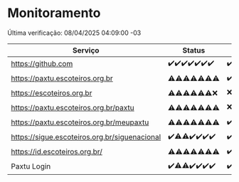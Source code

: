 # Monitoramento

Última verificação: 08/04/2025 04:09:00 -03

|Serviço|Status|Últimas 24h|
|---|---|---|
|https://github.com|<span title="2025-04-01: OK=23">✔️</span><span title="2025-04-02: OK=23">✔️</span><span title="2025-04-03: OK=23">✔️</span><span title="2025-04-04: OK=23">✔️</span><span title="2025-04-05: OK=23">✔️</span><span title="2025-04-06: OK=23">✔️</span><span title="2025-04-07: OK=6">✔️</span>|<span title="07/04/2025 04:10:00 -03 : 200">✔️</span><span title="07/04/2025 05:13:00 -03 : 200">✔️</span><span title="07/04/2025 06:10:00 -03 : 200">✔️</span><span title="07/04/2025 07:10:00 -03 : 200">✔️</span><span title="07/04/2025 08:07:00 -03 : 200">✔️</span><span title="07/04/2025 09:17:00 -03 : 200">✔️</span><span title="07/04/2025 10:20:00 -03 : 200">✔️</span><span title="07/04/2025 11:09:00 -03 : 200">✔️</span><span title="07/04/2025 12:09:00 -03 : 200">✔️</span><span title="07/04/2025 13:10:00 -03 : 200">✔️</span><span title="07/04/2025 14:08:00 -03 : 200">✔️</span><span title="07/04/2025 15:12:00 -03 : 200">✔️</span><span title="07/04/2025 16:07:00 -03 : 200">✔️</span><span title="07/04/2025 17:09:00 -03 : 200">✔️</span><span title="07/04/2025 18:08:00 -03 : 200">✔️</span><span title="07/04/2025 19:08:00 -03 : 200">✔️</span><span title="07/04/2025 20:08:00 -03 : 200">✔️</span><span title="07/04/2025 21:43:00 -03 : 200">✔️</span><span title="07/04/2025 23:19:00 -03 : 200">✔️</span><span title="08/04/2025 00:25:00 -03 : 200">✔️</span><span title="08/04/2025 01:11:00 -03 : 200">✔️</span><span title="08/04/2025 02:09:00 -03 : 200">✔️</span><span title="08/04/2025 03:13:00 -03 : 200">✔️</span><span title="08/04/2025 04:09:00 -03 : 200">✔️</span>|
|https://paxtu.escoteiros.org.br|<span title="2025-04-01: OK=3, Falhas=20">⚠️</span><span title="2025-04-02: OK=11, Falhas=12">⚠️</span><span title="2025-04-03: OK=10, Falhas=13">⚠️</span><span title="2025-04-04: OK=11, Falhas=12">⚠️</span><span title="2025-04-05: OK=12, Falhas=11">⚠️</span><span title="2025-04-06: OK=11, Falhas=12">⚠️</span><span title="2025-04-07: OK=1, Falhas=5">⚠️</span>|<span title="07/04/2025 04:10:00 -03 : 200">✔️</span><span title="07/04/2025 05:13:00 -03 : 200">✔️</span><span title="07/04/2025 06:10:00 -03 : 200">✔️</span><span title="07/04/2025 07:10:00 -03 : 200">✔️</span><span title="07/04/2025 08:07:00 -03 : 200">✔️</span><span title="07/04/2025 09:17:00 -03 : 200">✔️</span><span title="07/04/2025 10:20:00 -03 : 403">❌</span><span title="07/04/2025 11:09:00 -03 : 200">✔️</span><span title="07/04/2025 12:09:00 -03 : 200">✔️</span><span title="07/04/2025 13:10:00 -03 : 403">❌</span><span title="07/04/2025 14:08:00 -03 : 200">✔️</span><span title="07/04/2025 15:12:00 -03 : 200">✔️</span><span title="07/04/2025 16:07:00 -03 : 200">✔️</span><span title="07/04/2025 17:09:00 -03 : 403">❌</span><span title="07/04/2025 18:08:00 -03 : 403">❌</span><span title="07/04/2025 19:08:00 -03 : 200">✔️</span><span title="07/04/2025 20:08:00 -03 : 403">❌</span><span title="07/04/2025 21:43:00 -03 : 200">✔️</span><span title="07/04/2025 23:19:00 -03 : 403">❌</span><span title="08/04/2025 00:25:00 -03 : 200">✔️</span><span title="08/04/2025 01:11:00 -03 : 403">❌</span><span title="08/04/2025 02:09:00 -03 : 200">✔️</span><span title="08/04/2025 03:13:00 -03 : 403">❌</span><span title="08/04/2025 04:09:00 -03 : 200">✔️</span>|
|https://escoteiros.org.br|<span title="2025-04-01: OK=2, Falhas=21">⚠️</span><span title="2025-04-02: OK=8, Falhas=15">⚠️</span><span title="2025-04-03: OK=5, Falhas=18">⚠️</span><span title="2025-04-04: OK=8, Falhas=15">⚠️</span><span title="2025-04-05: OK=1, Falhas=22">⚠️</span><span title="2025-04-06: OK=1, Falhas=22">⚠️</span><span title="2025-04-07: Falhas=6">❌</span>|<span title="07/04/2025 04:10:00 -03 : 403">❌</span><span title="07/04/2025 05:13:00 -03 : 403">❌</span><span title="07/04/2025 06:10:00 -03 : 403">❌</span><span title="07/04/2025 07:10:00 -03 : 403">❌</span><span title="07/04/2025 08:07:00 -03 : 403">❌</span><span title="07/04/2025 09:17:00 -03 : 403">❌</span><span title="07/04/2025 10:20:00 -03 : 403">❌</span><span title="07/04/2025 11:09:00 -03 : 403">❌</span><span title="07/04/2025 12:09:00 -03 : 403">❌</span><span title="07/04/2025 13:10:00 -03 : 403">❌</span><span title="07/04/2025 14:08:00 -03 : 403">❌</span><span title="07/04/2025 15:12:00 -03 : 403">❌</span><span title="07/04/2025 16:07:00 -03 : 403">❌</span><span title="07/04/2025 17:09:00 -03 : 403">❌</span><span title="07/04/2025 18:08:00 -03 : 403">❌</span><span title="07/04/2025 19:08:00 -03 : 403">❌</span><span title="07/04/2025 20:08:00 -03 : 200">✔️</span><span title="07/04/2025 21:43:00 -03 : 403">❌</span><span title="07/04/2025 23:19:00 -03 : 200">✔️</span><span title="08/04/2025 00:25:00 -03 : 403">❌</span><span title="08/04/2025 01:11:00 -03 : 403">❌</span><span title="08/04/2025 02:09:00 -03 : 200">✔️</span><span title="08/04/2025 03:13:00 -03 : 403">❌</span><span title="08/04/2025 04:09:00 -03 : 403">❌</span>|
|https://paxtu.escoteiros.org.br/paxtu|<span title="2025-04-01: OK=9, Falhas=14">⚠️</span><span title="2025-04-02: OK=3, Falhas=20">⚠️</span><span title="2025-04-03: OK=9, Falhas=14">⚠️</span><span title="2025-04-04: OK=5, Falhas=18">⚠️</span><span title="2025-04-05: OK=4, Falhas=19">⚠️</span><span title="2025-04-06: OK=3, Falhas=20">⚠️</span><span title="2025-04-07: OK=1, Falhas=5">⚠️</span>|<span title="07/04/2025 04:10:00 -03 : 403">❌</span><span title="07/04/2025 05:13:00 -03 : 403">❌</span><span title="07/04/2025 06:10:00 -03 : 403">❌</span><span title="07/04/2025 07:10:00 -03 : 200">✔️</span><span title="07/04/2025 08:07:00 -03 : 200">✔️</span><span title="07/04/2025 09:17:00 -03 : 200">✔️</span><span title="07/04/2025 10:20:00 -03 : 403">❌</span><span title="07/04/2025 11:09:00 -03 : 403">❌</span><span title="07/04/2025 12:09:00 -03 : 403">❌</span><span title="07/04/2025 13:10:00 -03 : 200">✔️</span><span title="07/04/2025 14:08:00 -03 : 403">❌</span><span title="07/04/2025 15:12:00 -03 : 200">✔️</span><span title="07/04/2025 16:07:00 -03 : 200">✔️</span><span title="07/04/2025 17:09:00 -03 : 403">❌</span><span title="07/04/2025 18:08:00 -03 : 403">❌</span><span title="07/04/2025 19:08:00 -03 : 403">❌</span><span title="07/04/2025 20:08:00 -03 : 403">❌</span><span title="07/04/2025 21:43:00 -03 : 200">✔️</span><span title="07/04/2025 23:19:00 -03 : 403">❌</span><span title="08/04/2025 00:25:00 -03 : 200">✔️</span><span title="08/04/2025 01:11:00 -03 : 403">❌</span><span title="08/04/2025 02:09:00 -03 : 403">❌</span><span title="08/04/2025 03:13:00 -03 : 403">❌</span><span title="08/04/2025 04:09:00 -03 : 403">❌</span>|
|https://paxtu.escoteiros.org.br/meupaxtu|<span title="2025-04-01: OK=4, Falhas=19">⚠️</span><span title="2025-04-02: OK=5, Falhas=18">⚠️</span><span title="2025-04-03: OK=6, Falhas=17">⚠️</span><span title="2025-04-04: OK=4, Falhas=19">⚠️</span><span title="2025-04-05: OK=7, Falhas=16">⚠️</span><span title="2025-04-06: OK=4, Falhas=19">⚠️</span><span title="2025-04-07: OK=4, Falhas=2">⚠️</span>|<span title="07/04/2025 04:10:00 -03 : 200">✔️</span><span title="07/04/2025 05:13:00 -03 : 200">✔️</span><span title="07/04/2025 06:10:00 -03 : 200">✔️</span><span title="07/04/2025 07:10:00 -03 : 403">❌</span><span title="07/04/2025 08:07:00 -03 : 200">✔️</span><span title="07/04/2025 09:17:00 -03 : 200">✔️</span><span title="07/04/2025 10:20:00 -03 : 403">❌</span><span title="07/04/2025 11:09:00 -03 : 403">❌</span><span title="07/04/2025 12:09:00 -03 : 200">✔️</span><span title="07/04/2025 13:10:00 -03 : 403">❌</span><span title="07/04/2025 14:08:00 -03 : 403">❌</span><span title="07/04/2025 15:12:00 -03 : 200">✔️</span><span title="07/04/2025 16:07:00 -03 : 403">❌</span><span title="07/04/2025 17:09:00 -03 : 403">❌</span><span title="07/04/2025 18:08:00 -03 : 403">❌</span><span title="07/04/2025 19:08:00 -03 : 403">❌</span><span title="07/04/2025 20:08:00 -03 : 403">❌</span><span title="07/04/2025 21:43:00 -03 : 200">✔️</span><span title="07/04/2025 23:19:00 -03 : 403">❌</span><span title="08/04/2025 00:25:00 -03 : 200">✔️</span><span title="08/04/2025 01:11:00 -03 : 200">✔️</span><span title="08/04/2025 02:09:00 -03 : 200">✔️</span><span title="08/04/2025 03:13:00 -03 : 403">❌</span><span title="08/04/2025 04:09:00 -03 : 200">✔️</span>|
|https://sigue.escoteiros.org.br/siguenacional|<span title="2025-04-01: OK=23">✔️</span><span title="2025-04-02: OK=22, Falhas=1">⚠️</span><span title="2025-04-03: OK=22, Falhas=1">⚠️</span><span title="2025-04-04: OK=23">✔️</span><span title="2025-04-05: OK=23">✔️</span><span title="2025-04-06: OK=23">✔️</span><span title="2025-04-07: OK=6">✔️</span>|<span title="07/04/2025 04:10:00 -03 : 200">✔️</span><span title="07/04/2025 05:13:00 -03 : 200">✔️</span><span title="07/04/2025 06:10:00 -03 : 200">✔️</span><span title="07/04/2025 07:10:00 -03 : 200">✔️</span><span title="07/04/2025 08:07:00 -03 : 200">✔️</span><span title="07/04/2025 09:17:00 -03 : 200">✔️</span><span title="07/04/2025 10:20:00 -03 : 200">✔️</span><span title="07/04/2025 11:09:00 -03 : 200">✔️</span><span title="07/04/2025 12:09:00 -03 : 200">✔️</span><span title="07/04/2025 13:10:00 -03 : 200">✔️</span><span title="07/04/2025 14:08:00 -03 : 200">✔️</span><span title="07/04/2025 15:12:00 -03 : 200">✔️</span><span title="07/04/2025 16:07:00 -03 : 200">✔️</span><span title="07/04/2025 17:09:00 -03 : 200">✔️</span><span title="07/04/2025 18:08:00 -03 : 200">✔️</span><span title="07/04/2025 19:08:00 -03 : 200">✔️</span><span title="07/04/2025 20:08:00 -03 : 200">✔️</span><span title="07/04/2025 21:43:00 -03 : 200">✔️</span><span title="07/04/2025 23:19:00 -03 : 200">✔️</span><span title="08/04/2025 00:25:00 -03 : 200">✔️</span><span title="08/04/2025 01:11:00 -03 : 200">✔️</span><span title="08/04/2025 02:09:00 -03 : 200">✔️</span><span title="08/04/2025 03:13:00 -03 : 200">✔️</span><span title="08/04/2025 04:09:00 -03 : 200">✔️</span>|
|https://id.escoteiros.org.br/|<span title="2025-04-01: OK=9, Falhas=14">⚠️</span><span title="2025-04-02: OK=11, Falhas=12">⚠️</span><span title="2025-04-03: OK=12, Falhas=11">⚠️</span><span title="2025-04-04: OK=10, Falhas=13">⚠️</span><span title="2025-04-05: OK=13, Falhas=10">⚠️</span><span title="2025-04-06: OK=11, Falhas=12">⚠️</span><span title="2025-04-07: OK=3, Falhas=3">⚠️</span>|<span title="07/04/2025 04:10:00 -03 : 200">✔️</span><span title="07/04/2025 05:13:00 -03 : 200">✔️</span><span title="07/04/2025 06:10:00 -03 : 200">✔️</span><span title="07/04/2025 07:10:00 -03 : 403">❌</span><span title="07/04/2025 08:07:00 -03 : 403">❌</span><span title="07/04/2025 09:17:00 -03 : 403">❌</span><span title="07/04/2025 10:20:00 -03 : 403">❌</span><span title="07/04/2025 11:09:00 -03 : 200">✔️</span><span title="07/04/2025 12:09:00 -03 : 200">✔️</span><span title="07/04/2025 13:10:00 -03 : 200">✔️</span><span title="07/04/2025 14:08:00 -03 : 200">✔️</span><span title="07/04/2025 15:12:00 -03 : 403">❌</span><span title="07/04/2025 16:07:00 -03 : 200">✔️</span><span title="07/04/2025 17:09:00 -03 : 403">❌</span><span title="07/04/2025 18:08:00 -03 : 403">❌</span><span title="07/04/2025 19:08:00 -03 : 200">✔️</span><span title="07/04/2025 20:08:00 -03 : 403">❌</span><span title="07/04/2025 21:43:00 -03 : 200">✔️</span><span title="07/04/2025 23:19:00 -03 : 200">✔️</span><span title="08/04/2025 00:25:00 -03 : 200">✔️</span><span title="08/04/2025 01:11:00 -03 : 200">✔️</span><span title="08/04/2025 02:09:00 -03 : 403">❌</span><span title="08/04/2025 03:13:00 -03 : 200">✔️</span><span title="08/04/2025 04:09:00 -03 : 200">✔️</span>|
|Paxtu Login|<span title="2025-04-01: OK=23">✔️</span><span title="2025-04-02: OK=22, Falhas=1">⚠️</span><span title="2025-04-03: OK=22, Falhas=1">⚠️</span><span title="2025-04-04: OK=23">✔️</span><span title="2025-04-05: OK=23">✔️</span><span title="2025-04-06: OK=23">✔️</span><span title="2025-04-07: OK=6">✔️</span>|<span title="07/04/2025 04:10:00 -03 : 200">✔️</span><span title="07/04/2025 05:13:00 -03 : 200">✔️</span><span title="07/04/2025 06:10:00 -03 : 200">✔️</span><span title="07/04/2025 07:10:00 -03 : 200">✔️</span><span title="07/04/2025 08:07:00 -03 : 200">✔️</span><span title="07/04/2025 09:17:00 -03 : 200">✔️</span><span title="07/04/2025 10:20:00 -03 : 200">✔️</span><span title="07/04/2025 11:09:00 -03 : 200">✔️</span><span title="07/04/2025 12:09:00 -03 : 200">✔️</span><span title="07/04/2025 13:10:00 -03 : 200">✔️</span><span title="07/04/2025 14:08:00 -03 : 200">✔️</span><span title="07/04/2025 15:12:00 -03 : 200">✔️</span><span title="07/04/2025 16:07:00 -03 : 200">✔️</span><span title="07/04/2025 17:09:00 -03 : 200">✔️</span><span title="07/04/2025 18:08:00 -03 : 200">✔️</span><span title="07/04/2025 19:08:00 -03 : 200">✔️</span><span title="07/04/2025 20:08:00 -03 : 200">✔️</span><span title="07/04/2025 21:43:00 -03 : 200">✔️</span><span title="07/04/2025 23:19:00 -03 : 200">✔️</span><span title="08/04/2025 00:25:00 -03 : 200">✔️</span><span title="08/04/2025 01:11:00 -03 : 200">✔️</span><span title="08/04/2025 02:09:00 -03 : 200">✔️</span><span title="08/04/2025 03:13:00 -03 : 200">✔️</span><span title="08/04/2025 04:09:00 -03 : 200">✔️</span>|
